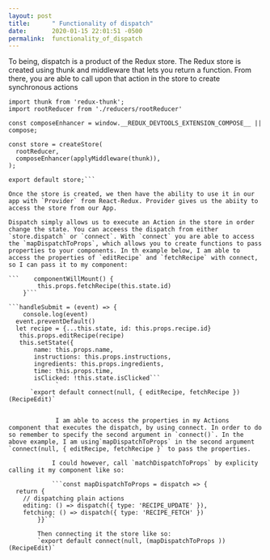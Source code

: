 ```yaml
---
layout: post
title:      " Functionality of dispatch"
date:       2020-01-15 22:01:51 -0500
permalink:  functionality_of_dispatch
---
```



To being, dispatch is a product of the Redux store. The Redux store is created using thunk and middleware that lets you return a function. From there, you are able to call upon that action in the store to create synchronous actions 

```import { createStore, compose, applyMiddleware } from 'redux';
import thunk from 'redux-thunk';
import rootReducer from './reducers/rootReducer'

const composeEnhancer = window.__REDUX_DEVTOOLS_EXTENSION_COMPOSE__ || compose;

const store = createStore(
  rootReducer,
  composeEnhancer(applyMiddleware(thunk)),
);

export default store;```

Once the store is created, we then have the ability to use it in our app with `Provider` from React-Redux. Provider gives us the abiity to access the store from our App. 

Dispatch simply allows us to execute an Action in the store in order change the state. You can acceess the dispatch from either `store.dispatch` or `connect`. With `connect` you are able to access the `mapDispatchToProps`, which allows you to create functions to pass properties to your components. In th example below, I am able to access the properties of `editRecipe` and `fetchRecipe` with connect, so I can pass it to my component:  

```    componentWillMount() {
        this.props.fetchRecipe(this.state.id)
    }```

```handleSubmit = (event) => {
    console.log(event)
  event.preventDefault()
  let recipe = {...this.state, id: this.props.recipe.id}
   this.props.editRecipe(recipe)
   this.setState({
       name: this.props.name,
       instructions: this.props.instructions,
       ingredients: this.props.ingredients,
       time: this.props.time,
       isClicked: !this.state.isClicked```
			 `
      `export default connect(null, { editRecipe, fetchRecipe })(RecipeEdit)`
			
			
			 I am able to access the properties in my Actions component that executes the dispatch, by using connect. In order to do so remember to specify the second argument in `connect()`. In the above example, I am using`mapDispatchToProps` in the second argument `connect(null, { editRecipe, fetchRecipe }` to pass the properties. 
			 
			I could however, call `matchDispatchToProps` by explicity calling it my component like so: 
			
			```const mapDispatchToProps = dispatch => {
  return {
    // dispatching plain actions
    editing: () => dispatch({ type: 'RECIPE_UPDATE' }),
    fetching: () => dispatch({ type: 'RECIPE_FETCH' })
		}}```
		
		Then connecting it the store like so: 
		`export default connect(null, (mapDispatchToProps ))(RecipeEdit)`
		
		



